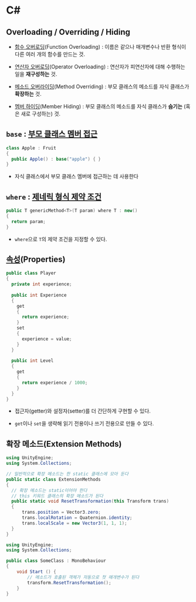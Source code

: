 # C# #


## Overloading / Overriding / Hiding

* [함수 오버로딩](https://ko.wikipedia.org/wiki/%ED%95%A8%EC%88%98_%EC%98%A4%EB%B2%84%EB%A1%9C%EB%93%9C)(Function Overloading) : 이름은 같으나 매개변수나 반환 형식이 다른 여러 개의 함수를 만드는 것.

* [연산자 오버로딩](https://ko.wikipedia.org/wiki/%EC%97%B0%EC%82%B0%EC%9E%90_%EC%98%A4%EB%B2%84%EB%A1%9C%EB%94%A9)(Operator Overloading) : 연산자가 피연산자에 대해 수행하는 일을 **재구성하는** 것.

* [메소드 오버라이딩](https://ko.wikipedia.org/wiki/%EB%A9%94%EC%86%8C%EB%93%9C_%EC%98%A4%EB%B2%84%EB%9D%BC%EC%9D%B4%EB%94%A9)(Method Overriding) : 부모 클래스의 메소드를 자식 클래스가 **확장하는** 것.

* [멤버 하이딩](https://docs.microsoft.com/ko-kr/dotnet/csharp/programming-guide/classes-and-structs/knowing-when-to-use-override-and-new-keywords)(Member Hiding) : 부모 클래스의 메소드를 자식 클래스가 **숨기는** (혹은 새로 구성하는) 것.


## `base` : [부모 클래스 멤버 접근](https://docs.microsoft.com/ko-kr/dotnet/csharp/language-reference/keywords/base)

```cs
class Apple : Fruit
{
  public Apple() : base("apple") { }
}
```

* 자식 클래스에서 부모 클래스 멤버에 접근하는 데 사용한다


## `where` : [제네릭 형식 제약 조건](https://docs.microsoft.com/ko-kr/dotnet/csharp/language-reference/keywords/where-generic-type-constraint)

```cs
public T genericMethod<T>(T param) where T : new()
{
  return param;
}
```

* `where`으로 `T`의 제약 조건을 지정할 수 있다.

## [속성](https://docs.microsoft.com/ko-kr/dotnet/csharp/programming-guide/classes-and-structs/properties)(Properties)

```cs
public class Player
{
  private int experience;
  
  public int Experience
  {
    get
    {
      return experience;
    }
    set
    {
      experience = value;
    }
  }
  
  public int Level
  {
    get
    {
      return experience / 1000;
    }
  }
}
```

* 접근자(getter)와 설정자(setter)를 더 간단하게 구현할 수 있다.

* `get`이나 `set`을 생략해 읽기 전용이나 쓰기 전용으로 만들 수 있다.


## 확장 메소드(Extension Methods)

```cs
using UnityEngine;
using System.Collections;

// 일반적으로 확장 메소드는 한 static 클래스에 모아 둔다
public static class ExtensionMethods
{
  // 확장 메소드는 static이어야 한다
  // this 키워드 클래스의 확장 메소드가 된다
  public static void ResetTransformation(this Transform trans)
  {
      trans.position = Vector3.zero;
      trans.localRotation = Quaternion.identity;
      trans.localScale = new Vector3(1, 1, 1);
  }
}
```

```cs
using UnityEngine;
using System.Collections;

public class SomeClass : MonoBehaviour 
{
    void Start () {
        // 메소드가 호출된 객체가 자동으로 첫 매개변수가 된다
        transform.ResetTransformation();
    }
}
```
